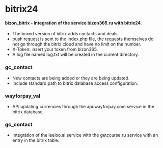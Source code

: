 # bitrix24
#### bizon_bitrix - Integration of the service bizon365.ru with bitrix24.
* The boxed version of bitrix adds contacts and deals.
* push request is sent to the index.php file, the requests themselves do not go through the bitrix cloud and have no limit on the number.
* X-Token: insert your token from bizon365.
* A log file named log.txt will be created in the current directory.

### gc_contact
* New contacts are being added or they are being updated.
* Include standard path to bitrix database access configuration.

###  wayforpay_val
* API updating currencies through the api.wayforpay.com service in the bitrix database.

### gc_contact
* Integration of the leeloo.ai service with the getcourse.ru service with an entry in the bitrix table.

